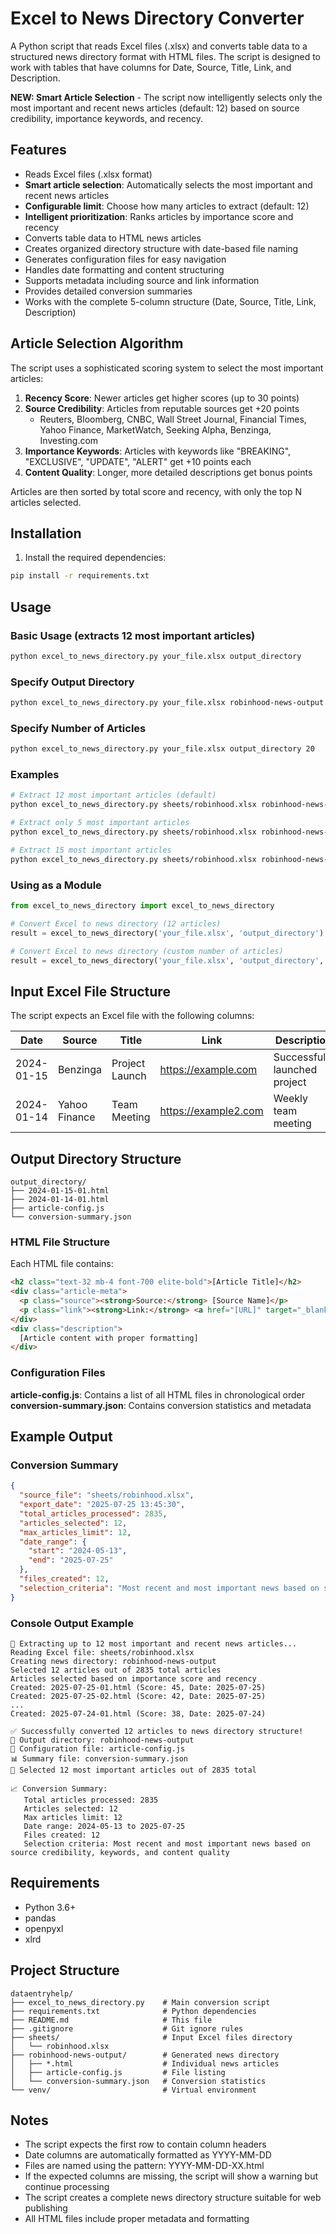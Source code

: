 # Excel to News Directory Converter

A Python script that reads Excel files (.xlsx) and converts table data to a structured news directory format with HTML files. The script is designed to work with tables that have columns for Date, Source, Title, Link, and Description.

**NEW: Smart Article Selection** - The script now intelligently selects only the most important and recent news articles (default: 12) based on source credibility, importance keywords, and recency.

## Features

- Reads Excel files (.xlsx format)
- **Smart article selection**: Automatically selects the most important and recent news articles
- **Configurable limit**: Choose how many articles to extract (default: 12)
- **Intelligent prioritization**: Ranks articles by importance score and recency
- Converts table data to HTML news articles
- Creates organized directory structure with date-based file naming
- Generates configuration files for easy navigation
- Handles date formatting and content structuring
- Supports metadata including source and link information
- Provides detailed conversion summaries
- Works with the complete 5-column structure (Date, Source, Title, Link, Description)

## Article Selection Algorithm

The script uses a sophisticated scoring system to select the most important articles:

1. **Recency Score**: Newer articles get higher scores (up to 30 points)
2. **Source Credibility**: Articles from reputable sources get +20 points
   - Reuters, Bloomberg, CNBC, Wall Street Journal, Financial Times, Yahoo Finance, MarketWatch, Seeking Alpha, Benzinga, Investing.com
3. **Importance Keywords**: Articles with keywords like "BREAKING", "EXCLUSIVE", "UPDATE", "ALERT" get +10 points each
4. **Content Quality**: Longer, more detailed descriptions get bonus points

Articles are then sorted by total score and recency, with only the top N articles selected.

## Installation

1. Install the required dependencies:
```bash
pip install -r requirements.txt
```

## Usage

### Basic Usage (extracts 12 most important articles)
```bash
python excel_to_news_directory.py your_file.xlsx output_directory
```

### Specify Output Directory
```bash
python excel_to_news_directory.py your_file.xlsx robinhood-news-output
```

### Specify Number of Articles
```bash
python excel_to_news_directory.py your_file.xlsx output_directory 20
```

### Examples
```bash
# Extract 12 most important articles (default)
python excel_to_news_directory.py sheets/robinhood.xlsx robinhood-news-output

# Extract only 5 most important articles
python excel_to_news_directory.py sheets/robinhood.xlsx robinhood-news-output 5

# Extract 15 most important articles
python excel_to_news_directory.py sheets/robinhood.xlsx robinhood-news-output 15
```

### Using as a Module
```python
from excel_to_news_directory import excel_to_news_directory

# Convert Excel to news directory (12 articles)
result = excel_to_news_directory('your_file.xlsx', 'output_directory')

# Convert Excel to news directory (custom number of articles)
result = excel_to_news_directory('your_file.xlsx', 'output_directory', max_articles=8)
```

## Input Excel File Structure

The script expects an Excel file with the following columns:

| Date       | Source        | Title              | Link                    | Description                    |
|------------|---------------|-------------------|-------------------------|--------------------------------|
| 2024-01-15 | Benzinga      | Project Launch    | https://example.com     | Successfully launched project  |
| 2024-01-14 | Yahoo Finance | Team Meeting      | https://example2.com    | Weekly team meeting            |

## Output Directory Structure

```
output_directory/
├── 2024-01-15-01.html
├── 2024-01-14-01.html
├── article-config.js
└── conversion-summary.json
```

### HTML File Structure
Each HTML file contains:
```html
<h2 class="text-32 mb-4 font-700 elite-bold">[Article Title]</h2>
<div class="article-meta">
  <p class="source"><strong>Source:</strong> [Source Name]</p>
  <p class="link"><strong>Link:</strong> <a href="[URL]" target="_blank">[URL]</a></p>
</div>
<div class="description">
  [Article content with proper formatting]
</div>
```

### Configuration Files

**article-config.js**: Contains a list of all HTML files in chronological order
**conversion-summary.json**: Contains conversion statistics and metadata

## Example Output

### Conversion Summary
```json
{
  "source_file": "sheets/robinhood.xlsx",
  "export_date": "2025-07-25 13:45:30",
  "total_articles_processed": 2835,
  "articles_selected": 12,
  "max_articles_limit": 12,
  "date_range": {
    "start": "2024-05-13",
    "end": "2025-07-25"
  },
  "files_created": 12,
  "selection_criteria": "Most recent and most important news based on source credibility, keywords, and content quality"
}
```

### Console Output Example
```
🎯 Extracting up to 12 most important and recent news articles...
Reading Excel file: sheets/robinhood.xlsx
Creating news directory: robinhood-news-output
Selected 12 articles out of 2835 total articles
Articles selected based on importance score and recency
Created: 2025-07-25-01.html (Score: 45, Date: 2025-07-25)
Created: 2025-07-25-02.html (Score: 42, Date: 2025-07-25)
...
Created: 2025-07-24-01.html (Score: 38, Date: 2025-07-24)

✅ Successfully converted 12 articles to news directory structure!
📁 Output directory: robinhood-news-output
📄 Configuration file: article-config.js
📊 Summary file: conversion-summary.json
🎯 Selected 12 most important articles out of 2835 total

📈 Conversion Summary:
   Total articles processed: 2835
   Articles selected: 12
   Max articles limit: 12
   Date range: 2024-05-13 to 2025-07-25
   Files created: 12
   Selection criteria: Most recent and most important news based on source credibility, keywords, and content quality
```

## Requirements

- Python 3.6+
- pandas
- openpyxl
- xlrd

## Project Structure

```
dataentryhelp/
├── excel_to_news_directory.py    # Main conversion script
├── requirements.txt              # Python dependencies
├── README.md                     # This file
├── .gitignore                    # Git ignore rules
├── sheets/                       # Input Excel files directory
│   └── robinhood.xlsx
├── robinhood-news-output/        # Generated news directory
│   ├── *.html                    # Individual news articles
│   ├── article-config.js         # File listing
│   └── conversion-summary.json   # Conversion statistics
└── venv/                         # Virtual environment
```

## Notes

- The script expects the first row to contain column headers
- Date columns are automatically formatted as YYYY-MM-DD
- Files are named using the pattern: YYYY-MM-DD-XX.html
- If the expected columns are missing, the script will show a warning but continue processing
- The script creates a complete news directory structure suitable for web publishing
- All HTML files include proper metadata and formatting 